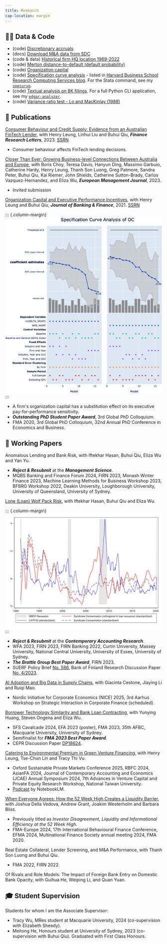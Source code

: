 ```yaml
---
title: Research
cap-location: margin
---
```


## 👨‍💻 Data & Code

- (code) [Discretionary accruals](/posts/compute-jackknife-coefficient-estimates-in-sas)
- (docs) [Download M&A data from SDC](/posts/merger-acquisition-deals-from-sdc-platinum)
- (code & data) [Historical firm HQ location 1969-2022](/posts/firm-historical-headquarter-state-from-10k)
- (code) [Merton distance-to-default (default probability)](/posts/merton-dd)
- (code) [Organization capital](/posts/estimate-organization-capital)
- (code) [Specification curve analysis](/posts/specification-curve-analysis) - listed in [Harvard Business School Research Computing Services blog](https://hbs-rcs.github.io/post/specification-curve-analysis/). For the Stata command, see my [`specurve`](https://github.com/mgao6767/specurve).
- (code) [Textual analysis on 8K filings](/posts/textual-analysis-on-sec-filings). For a full Python CLI application, see my [`edgar-analyzer`](https://github.com/mgao6767/edgar-analyzer).
- (code) [Variance ratio test - Lo and MacKinlay (1988)](/posts/lomackinlay1988)

## 📄 Publications

[Consumer Behaviour and Credit Supply: Evidence from an Australian FinTech Lender](https://doi.org/10.1016/j.frl.2023.104205), with Henry Leung, Linhui Liu and Buhui Qiu, ___Finance Research Letters___, 2023. [SSRN](https://papers.ssrn.com/sol3/papers.cfm?abstract_id=4505420)

- Consumer behaviour affects FinTech lending decisions.

[Closer Than Ever: Growing Business-level Connections Between Australia and Europe](https://doi.org/10.1016/j.emj.2023.03.001), with Boris Choy, Teresa Davis, Hanyun Ding, Massimo Garbuio, Catherine Hardy, Henry Leung, Thanh Son Luong, Greg Patmore, Sandra Peter, Buhui Qiu, Kai Riemer, John Shields, Catherine Sutton-Brady, Carlos Vazquez-Hernandez, and Eliza Wu, ___European Management Journal___, 2023.

- Invited submission

[Organization Capital and Executive Performance Incentives](https://doi.org/10.1016/j.jbankfin.2020.106017), with Henry Leung and Buhui Qiu, ___Journal of Banking & Finance___, 2021. [SSRN](https://papers.ssrn.com/sol3/papers.cfm?abstract_id=3734710)

::: {.column-margin}
![Specification Curve - Organization Capital and Executive PFPS](/images/specification-curve-of-oc.jpg)
:::

- A firm's organization capital has a substitution effect on its executive pay-for-performance sensitivity.
- ___Outstanding PhD Student Paper Award___, 3rd Global PhD Colloquium.
- FMA 2020, 3rd Global PhD Colloquium, 32nd Annual PhD Conference in Economics and Business.

## 📝 Working Papers

Anomalous Lending and Bank Risk, with Iftekhar Hasan, Buhui Qiu, Eliza Wu and Yan Yu.

- _**Reject & Resubmit**_ at the _**Management Science**_.
- MQBS Banking and Finance Forum 2024, FIRN 2023, Monash Winter Finance 2023, Machine Learning Methods for Business Workshop 2023,  BFBRG Workshop 2022, Deakin University, Loughborough University, University of Queensland, University of Sydney.

[Lone (Loan) Wolf Pack Risk](https://papers.ssrn.com/sol3/papers.cfm?abstract_id=4331418), with Iftekhar Hasan, Buhui Qiu and Eliza Wu.

::: {.column-margin}
![Aggregate Syndicate Concentration](/images/timeseries_aggregate_sc.png)
:::

- _**Reject & Resubmit**_ at the _**Contemporary Accounting Research**_.
- WFA 2023, FIRN 2023, FIRN Banking 2022, Curtin University, Massey University, National Central University, University of Essex, University of Sydney.
- ___The Brattle Group Best Paper Award___, FIRN 2023.
- SUERF Policy Brief [No. 586](https://www.suerf.org/publications/suerf-policy-notes-and-briefs/the-big-problem-of-small-syndicates/), Bank of Finland Research Discussion Paper [No. 4/2023](https://ssrn.com/abstract=4391791).

[AI Adoption and Big Data in Supply Chains](https://papers.ssrn.com/sol3/papers.cfm?abstract_id=5039427), with Giacinta Cestone, Jiaying Li and Ruiqi Mao.

- Nordic Initiative for Corporate Economics (NICE) 2025, 3rd Aarhus Workshop on Strategic Interaction in Corporate Finance (scheduled).

[Borrower Technology Similarity and Bank Loan Contracting](https://papers.ssrn.com/sol3/papers.cfm?abstract_id=4579677), with Yunying Huang, Steven Ongena and Eliza Wu.

- SFS Cavalcade 2024, EFA 2023 (poster), FMA 2023, 35th AFBC, Macquarie University, University of Sydney.
- Semifinalist for ___FMA 2023 Best Paper Award___.
- CEPR Discussion Paper [DP18624](https://cepr.org/publications/dp18624).

[Catering to Environmental Premium in Green Venture Financing](https://papers.ssrn.com/sol3/papers.cfm?abstract_id=4522222), with Henry Leung, Tse-Chun Lin and Tracy Thi Vu.

- Oxford Sustainable Private Markets Conference 2025, RBFC 2024, AsianFA 2024, Journal of Contemporary Accounting and Economics (JCAE) Annual Symposium 2024, 7th Advances in Venture Capital and Private Equity Research Workshop, National Taiwan University.
- [Podcast](https://www.dropbox.com/scl/fi/zn2ahdzvyu4jg5gwr8kcu/Catering-to-Environmental-Premium-in-Green-Venture-Financing.wav?rlkey=p9lvr0xjomf8qbr737zy8mizd&st=05vizcv2&dl=0) by NotebookLM.

[When Everyone Agrees: How the 52 Week High Creates a Liquidity Barrier](https://papers.ssrn.com/sol3/papers.cfm?abstract_id=3925756), with Joshua Della Vedova, Andrew Grant, Joakim Westerholm and Barbara Bliss.

- Previously titled as _Investor Disagreement, Liquidity and Informational Efficiency at the 52 Week High_.
- FMA-Europe 2024, 17th International Behavioural Finance Conference, EFMA 2024, Multinational Finance Society annual meeting 2024, FMA 2020.

Real Estate Collateral, Lender Screening, and M&A Performance, with Thanh Son Luong and Buhui Qiu.

- FMA 2022, FIRN 2022.

Of Rivals and Role Models: The Impact of Foreign Bank Entry on Domestic Bank Opacity, with Guihua He, Weiping Li, and Quan Yuan.

## ‍🎓 Student Supervision

Students for whom I am the Associate Supervisor:

- Tracy Wu, MRes student at Macquarie University, 2024 (co-supervision with Elizabeth Sheedy).
- Meitong He, Honours student at University of Sydney, 2023 (co-supervision with Buhui Qiu). Graduated with First Class Honours.
